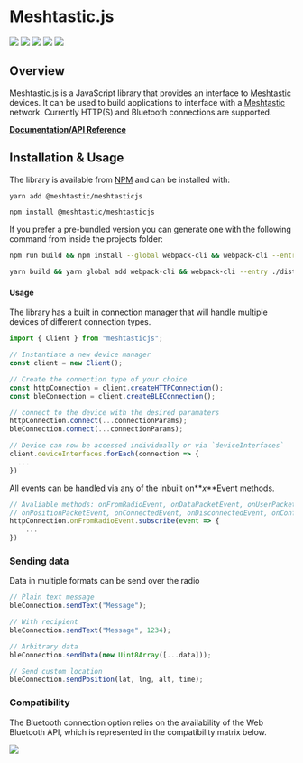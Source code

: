 # Meshtastic.js

![](https://badgen.net/npm/v/@meshtastic/meshtasticjs) ![](https://badgen.net/npm/dt/@meshtastic/meshtasticjs) ![](https://badgen.net/bundlephobia/minzip/@meshtastic/meshtasticjs) ![](https://badgen.net/bundlephobia/dependency-count/@meshtastic/meshtasticjs) ![](https://badgen.net/bundlephobia/tree-shaking/@meshtastic/meshtasticjs)

## Overview

Meshtastic.js is a JavaScript library that provides an interface to [Meshtastic](https://meshtastic.org) devices. It can be used to build applications to interface with a [Meshtastic](https://meshtastic.org) network. Currently HTTP(S) and Bluetooth connections are supported.

**[Documentation/API Reference](https://js.meshtastic.org)**

## Installation & Usage

The library is available from [NPM](https://www.npmjs.com/package/@meshtastic/meshtasticjs) and can be installed with:

```bash
yarn add @meshtastic/meshtasticjs
```

```bash
npm install @meshtastic/meshtasticjs
```

If you prefer a pre-bundled version you can generate one with the following command from inside the projects folder:

```bash
npm run build && npm install --global webpack-cli && webpack-cli --entry ./dist -o dist/bundle.js
```

```bash
yarn build && yarn global add webpack-cli && webpack-cli --entry ./dist -o dist/bundle.js
```

#### Usage

The library has a built in connection manager that will handle multiple devices of different connection types.

```typescript
import { Client } from "meshtasticjs";

// Instantiate a new device manager
const client = new Client();

// Create the connection type of your choice
const httpConnection = client.createHTTPConnection();
const bleConnection = client.createBLEConnection();

// connect to the device with the desired paramaters
httpConnection.connect(...connectionParams);
bleConnection.connect(...connectionParams);

// Device can now be accessed individually or via `deviceInterfaces`
client.deviceInterfaces.forEach(connection => {
  ...
})
```

All events can be handled via any of the inbuilt on**_x_**Event methods.

```typescript
// Avaliable methods: onFromRadioEvent, onDataPacketEvent, onUserPacketEvent,
// onPositionPacketEvent, onConnectedEvent, onDisconnectedEvent, onConfigDoneEvent
httpConnection.onFromRadioEvent.subscribe(event => {
    ...
})
```

### Sending data

Data in multiple formats can be send over the radio

```typescript
// Plain text message
bleConnection.sendText("Message");

// With recipient
bleConnection.sendText("Message", 1234);

// Arbitrary data
bleConnection.sendData(new Uint8Array([...data]));

// Send custom location
bleConnection.sendPosition(lat, lng, alt, time);
```

### Compatibility

The Bluetooth connection option relies on the availability of the Web Bluetooth API, which is represented in the compatibility matrix below.

![](https://caniuse.bitsofco.de/image/web-bluetooth.png)
